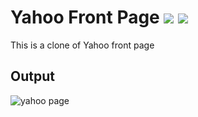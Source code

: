 
# Yahoo Front Page  ![](https://img.shields.io/badge/-HTML-red) ![](https://img.shields.io/badge/-CSS-orange) 

This is a clone of Yahoo front page

## Output
![yahoo page](https://user-images.githubusercontent.com/53507833/152870159-f9a00724-2b87-44e0-8f78-196381bd86f1.JPG)
